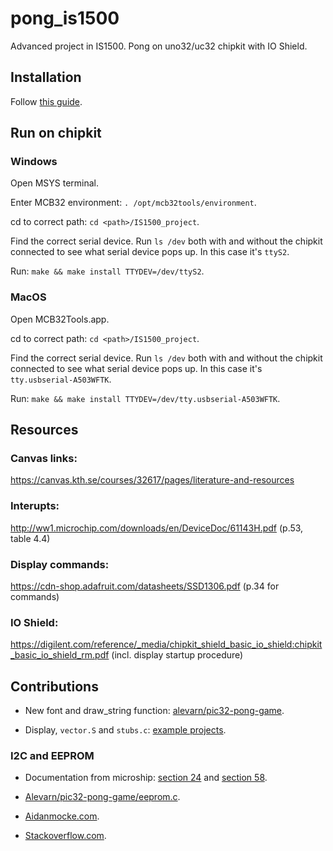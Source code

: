 # pong_is1500

Advanced project in IS1500. Pong on uno32/uc32 chipkit with IO Shield.

## Installation

Follow [this guide](https://github.com/is1200-example-projects/mcb32tools/releases/).

## Run on chipkit

### Windows

Open MSYS terminal.

Enter MCB32 environment: `. /opt/mcb32tools/environment`.

cd to correct path: `cd <path>/IS1500_project`.

Find the correct serial device. Run `ls /dev` both with and without the chipkit connected to see what serial device pops up. In this case it's `ttyS2`.

Run: `make && make install TTYDEV=/dev/ttyS2`.

### MacOS

Open MCB32Tools.app.

cd to correct path: `cd <path>/IS1500_project`.

Find the correct serial device. Run `ls /dev` both with and without the chipkit connected to see what serial device pops up. In this case it's `tty.usbserial-A503WFTK`.

Run: `make && make install TTYDEV=/dev/tty.usbserial-A503WFTK`.

## Resources

### Canvas links:
https://canvas.kth.se/courses/32617/pages/literature-and-resources

### Interupts:
http://ww1.microchip.com/downloads/en/DeviceDoc/61143H.pdf (p.53, table 4.4)

### Display commands:
https://cdn-shop.adafruit.com/datasheets/SSD1306.pdf (p.34 for commands)

### IO Shield:
https://digilent.com/reference/_media/chipkit_shield_basic_io_shield:chipkit_basic_io_shield_rm.pdf (incl. display startup procedure)


## Contributions

* New font and draw_string function: [alevarn/pic32-pong-game](https://github.com/alevarn/pic32-pong-game).

* Display, `vector.S` and `stubs.c`: [example projects](https://github.com/is1200-example-projects/hello-display).

### I2C and EEPROM
* Documentation from microship: [section 24](http://ww1.microchip.com/downloads/en/DeviceDoc/61116F.pdf) and [section 58](https://ww1.microchip.com/downloads/en/DeviceDoc/Section%2058.%20Data%20EEPROM_FRM_DS60001341E.pdf).

* [Alevarn/pic32-pong-game/eeprom.c](https://github.com/alevarn/pic32-pong-game/blob/master/drivers/eeprom.c).

* [Aidanmocke.com](https://www.aidanmocke.com/blog/2018/11/27/i2c/).

* [Stackoverflow.com](https://stackoverflow.com/questions/54728534/i2c-communication-with-eeprom).

